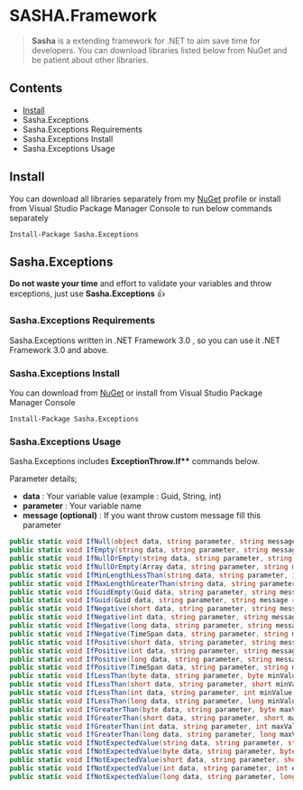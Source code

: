 # SASHA.Framework

> **Sasha** is a extending framework for .NET to aim save time for developers. You can download libraries listed below from NuGet and be patient about other libraries.

## Contents

- [Install](#Install)
- Sasha.Exceptions
- Sasha.Exceptions Requirements
- Sasha.Exceptions Install
- Sasha.Exceptions Usage


## Install
You can download all libraries separately from my [NuGet](https://www.nuget.org/profiles/emregulcan) profile
or install from Visual Studio Package Manager Console to run below commands separately

```
Install-Package Sasha.Exceptions
```


## Sasha.Exceptions
**Do not waste your time** and effort to validate your variables and throw exceptions, just use **Sasha.Exceptions** :+1:

        
### Sasha.Exceptions Requirements
Sasha.Exceptions written in .NET Framework 3.0 , so you can use it .NET Framework 3.0 and above.


### Sasha.Exceptions Install

You can download from [NuGet](https://www.nuget.org/packages/Sasha.Exceptions)
or install from Visual Studio Package Manager Console

```
Install-Package Sasha.Exceptions
```

### Sasha.Exceptions Usage
Sasha.Exceptions includes __ExceptionThrow.If**__ commands below.

Parameter details;

- **data** : Your variable value (example : Guid, String, int)
- **parameter** : Your variable name
- **message (optional)** : If you want throw custom message fill this parameter

```csharp
public static void IfNull(object data, string parameter, string message = "")
public static void IfEmpty(string data, string parameter, string message = "")
public static void IfNullOrEmpty(string data, string parameter, string message = "")
public static void IfNullOrEmpty(Array data, string parameter, string message = "")
public static void IfMinLengthLessThan(string data, string parameter, int minLength, string message = "")
public static void IfMaxLengthGreaterThan(string data, string parameter, int maxLength, string message = "")
public static void IfGuidEmpty(Guid data, string parameter, string message = "")
public static void IfGuid(Guid data, string parameter, string message = "")
public static void IfNegative(short data, string parameter, string message = "")
public static void IfNegative(int data, string parameter, string message = "")
public static void IfNegative(long data, string parameter, string message = "")
public static void IfNegative(TimeSpan data, string parameter, string message = "")
public static void IfPositive(short data, string parameter, string message = "")
public static void IfPositive(int data, string parameter, string message = "")
public static void IfPositive(long data, string parameter, string message = "")
public static void IfPositive(TimeSpan data, string parameter, string message = "")
public static void IfLessThan(byte data, string parameter, byte minValue, string message = "")
public static void IfLessThan(short data, string parameter, short minValue, string message = "")
public static void IfLessThan(int data, string parameter, int minValue, string message = "")
public static void IfLessThan(long data, string parameter, long minValue, string message = "")
public static void IfGreaterThan(byte data, string parameter, byte maxValue, string message = "")
public static void IfGreaterThan(short data, string parameter, short maxValue, string message = "")
public static void IfGreaterThan(int data, string parameter, int maxValue, string message = "")
public static void IfGreaterThan(long data, string parameter, long maxValue, string message = "")
public static void IfNotExpectedValue(string data, string parameter, string expectedValue, string message = "")
public static void IfNotExpectedValue(byte data, string parameter, byte expectedValue, string message = "")
public static void IfNotExpectedValue(short data, string parameter, short expectedValue, string message = "")
public static void IfNotExpectedValue(int data, string parameter, int expectedValue, string message = "")
public static void IfNotExpectedValue(long data, string parameter, long expectedValue, string message = "")

```
